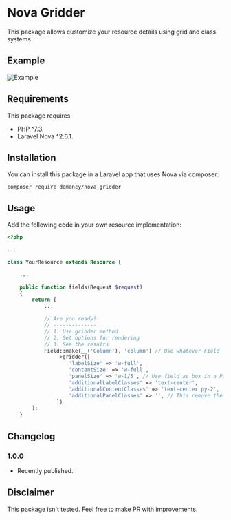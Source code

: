 # Nova Gridder

This package allows customize your resource details using grid and class systems.

## Example

![Example](https://github.com/demency/nova-gridder/blob/master/example.png)

## Requirements

This package requires:

- PHP ^7.3.
- Laravel Nova ^2.6.1.

##  Installation

You can install this package in a Laravel app that uses Nova via composer:

```
composer require demency/nova-gridder
```

## Usage

Add the following code in your own resource implementation:

```php
<?php

...

class YourResource extends Resource {

    ...

    public function fields(Request $request)
    {
        return [
            ...

            // Are you ready?
            // --------------
            // 1. Use gridder method
            // 2. Set options for rendering
            // 3. See the results
            Field::make(__('Column'), 'column') // Use whatever Field
                ->gridder([
                    'labelSize' => 'w-full',
                    'contentSize' => 'w-full',
                    'panelSize' => 'w-1/5', // Use field as box in a Panel
                    'additionalLabelClasses' => 'text-center',
                    'additionalContentClasses' => 'text-center py-2',
                    'additionalPanelClasses' => '', // This remove the bottom background per field
                ])
        ];
    }
```

## Changelog

### 1.0.0

- Recently published.

## Disclaimer

This package isn't tested. Feel free to make PR with improvements.


